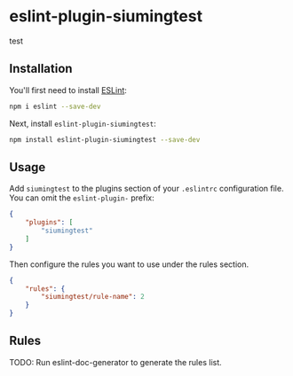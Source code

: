# eslint-plugin-siumingtest

test

## Installation

You'll first need to install [ESLint](https://eslint.org/):

```sh
npm i eslint --save-dev
```

Next, install `eslint-plugin-siumingtest`:

```sh
npm install eslint-plugin-siumingtest --save-dev
```

## Usage

Add `siumingtest` to the plugins section of your `.eslintrc` configuration file. You can omit the `eslint-plugin-` prefix:

```json
{
    "plugins": [
        "siumingtest"
    ]
}
```


Then configure the rules you want to use under the rules section.

```json
{
    "rules": {
        "siumingtest/rule-name": 2
    }
}
```

## Rules

<!-- begin auto-generated rules list -->
TODO: Run eslint-doc-generator to generate the rules list.
<!-- end auto-generated rules list -->


